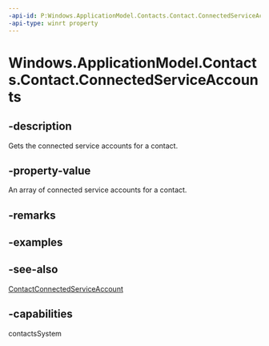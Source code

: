 ```yaml
---
-api-id: P:Windows.ApplicationModel.Contacts.Contact.ConnectedServiceAccounts
-api-type: winrt property
---
```


<!-- Property syntax
public Windows.Foundation.Collections.IVector<Windows.ApplicationModel.Contacts.ContactConnectedServiceAccount> ConnectedServiceAccounts { get; }
-->

# Windows.ApplicationModel.Contacts.Contact.ConnectedServiceAccounts

## -description
Gets the connected service accounts for a contact.

## -property-value
An array of connected service accounts for a contact.

## -remarks

## -examples

## -see-also
[ContactConnectedServiceAccount](contactconnectedserviceaccount.md)
## -capabilities
contactsSystem
